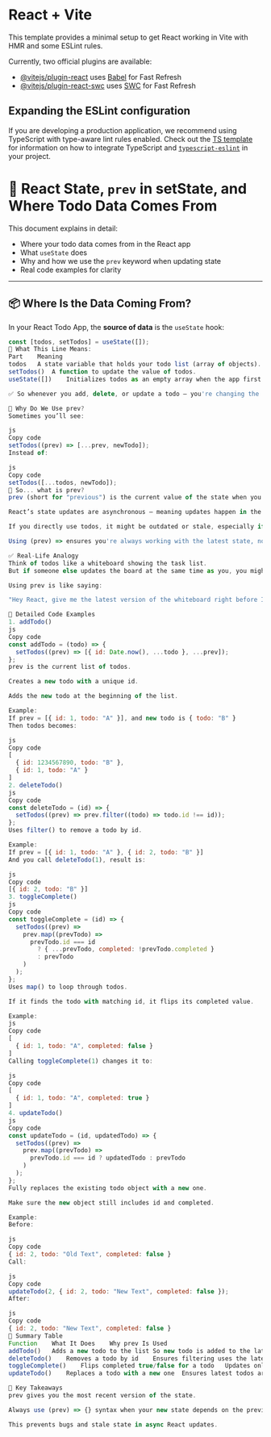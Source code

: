 # React + Vite

This template provides a minimal setup to get React working in Vite with HMR and some ESLint rules.

Currently, two official plugins are available:

- [@vitejs/plugin-react](https://github.com/vitejs/vite-plugin-react/blob/main/packages/plugin-react) uses [Babel](https://babeljs.io/) for Fast Refresh
- [@vitejs/plugin-react-swc](https://github.com/vitejs/vite-plugin-react/blob/main/packages/plugin-react-swc) uses [SWC](https://swc.rs/) for Fast Refresh

## Expanding the ESLint configuration

If you are developing a production application, we recommend using TypeScript with type-aware lint rules enabled. Check out the [TS template](https://github.com/vitejs/vite/tree/main/packages/create-vite/template-react-ts) for information on how to integrate TypeScript and [`typescript-eslint`](https://typescript-eslint.io) in your project.






# 📘 React State, `prev` in setState, and Where Todo Data Comes From

This document explains in detail:
- Where your todo data comes from in the React app
- What `useState` does
- Why and how we use the `prev` keyword when updating state
- Real code examples for clarity

---

## 📦 Where Is the Data Coming From?

In your React Todo App, the **source of data** is the `useState` hook:

```js
const [todos, setTodos] = useState([]);
🧠 What This Line Means:
Part	Meaning
todos	A state variable that holds your todo list (array of objects).
setTodos()	A function to update the value of todos.
useState([])	Initializes todos as an empty array when the app first loads.

✅ So whenever you add, delete, or update a todo — you're changing the todos state using setTodos().

🔄 Why Do We Use prev?
Sometimes you’ll see:

js
Copy code
setTodos((prev) => [...prev, newTodo]);
Instead of:

js
Copy code
setTodos([...todos, newTodo]);
🤔 So... what is prev?
prev (short for "previous") is the current value of the state when you update it.

React’s state updates are asynchronous – meaning updates happen in the background.

If you directly use todos, it might be outdated or stale, especially if multiple updates happen quickly.

Using (prev) => ensures you're always working with the latest state, no matter what.

✅ Real-Life Analogy
Think of todos like a whiteboard showing the task list.
But if someone else updates the board at the same time as you, you might write over their change.

Using prev is like saying:

"Hey React, give me the latest version of the whiteboard right before I write on it."

🧪 Detailed Code Examples
1. addTodo()
js
Copy code
const addTodo = (todo) => {
  setTodos((prev) => [{ id: Date.now(), ...todo }, ...prev]);
};
prev is the current list of todos.

Creates a new todo with a unique id.

Adds the new todo at the beginning of the list.

Example:
If prev = [{ id: 1, todo: "A" }], and new todo is { todo: "B" }
Then todos becomes:

js
Copy code
[
  { id: 1234567890, todo: "B" },
  { id: 1, todo: "A" }
]
2. deleteTodo()
js
Copy code
const deleteTodo = (id) => {
  setTodos((prev) => prev.filter((todo) => todo.id !== id));
};
Uses filter() to remove a todo by id.

Example:
If prev = [{ id: 1, todo: "A" }, { id: 2, todo: "B" }]
And you call deleteTodo(1), result is:

js
Copy code
[{ id: 2, todo: "B" }]
3. toggleComplete()
js
Copy code
const toggleComplete = (id) => {
  setTodos((prev) =>
    prev.map((prevTodo) =>
      prevTodo.id === id
        ? { ...prevTodo, completed: !prevTodo.completed }
        : prevTodo
    )
  );
};
Uses map() to loop through todos.

If it finds the todo with matching id, it flips its completed value.

Example:
js
Copy code
[
  { id: 1, todo: "A", completed: false }
]
Calling toggleComplete(1) changes it to:

js
Copy code
[
  { id: 1, todo: "A", completed: true }
]
4. updateTodo()
js
Copy code
const updateTodo = (id, updatedTodo) => {
  setTodos((prev) =>
    prev.map((prevTodo) =>
      prevTodo.id === id ? updatedTodo : prevTodo
    )
  );
};
Fully replaces the existing todo object with a new one.

Make sure the new object still includes id and completed.

Example:
Before:

js
Copy code
{ id: 2, todo: "Old Text", completed: false }
Call:

js
Copy code
updateTodo(2, { id: 2, todo: "New Text", completed: false });
After:

js
Copy code
{ id: 2, todo: "New Text", completed: false }
📂 Summary Table
Function	What It Does	Why prev Is Used
addTodo()	Adds a new todo to the list	So new todo is added to the latest list
deleteTodo()	Removes a todo by id	Ensures filtering uses the latest todos
toggleComplete()	Flips completed true/false for a todo	Updates only the matching todo
updateTodo()	Replaces a todo with a new one	Ensures latest todos are updated properly

🧠 Key Takeaways
prev gives you the most recent version of the state.

Always use (prev) => {} syntax when your new state depends on the previous one.

This prevents bugs and stale state in async React updates.